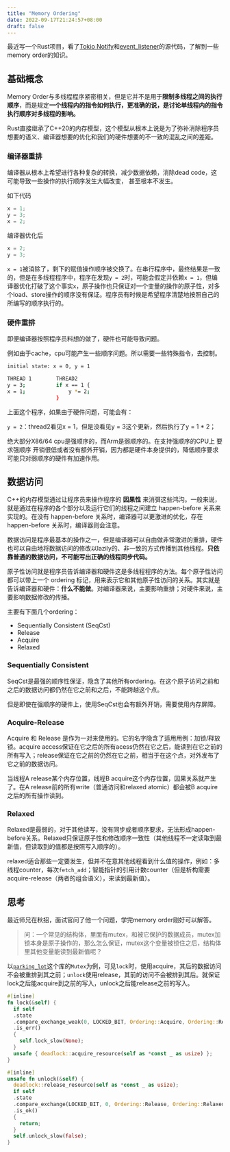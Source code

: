 ```yaml
---
title: "Memory Ordering"
date: 2022-09-17T21:24:57+08:00
draft: false
---
```


最近写一个Rust项目，看了[Tokio Notify](https://github.com/tokio-rs/tokio/blob/master/tokio/src/sync/notify.rs)和[event_listener](https://github.com/smol-rs/event-listener)的源代码，了解到一些memory order的知识。

## 基础概念

Memory Order与多线程程序紧密相关，但是它并不是用于**限制多线程之间的执行顺序**，而是规定**一个线程内的指令如何执行，更准确的说，是讨论单线程内的指令执行顺序对多线程的影响。**

Rust直接继承了C++20的内存模型，这个模型从根本上说是为了弥补消除程序员想要的语义、编译器想要的优化和我们的硬件想要的不一致的混乱之间的差距。

### 编译器重排

编译器从根本上希望进行各种复杂的转换，减少数据依赖，消除dead code，这可能导致一些操作的执行顺序发生大幅改变， 甚至根本不发生。

如下代码

```rust
x = 1;
y = 3;
x = 2;
```

编译器优化后

```rust
x = 2;
y = 3;
```

`x = 1`被消除了，剩下的赋值操作顺序被交换了。在串行程序中，最终结果是一致的，但是在多线程程序中，程序在发现`y = 2`时，可能会假定并依赖`x = 1`，但编译器优化打破了这个事实`x`，原子操作也只保证对一个变量的操作的原子性，对多个load、store操作的顺序没有保证。程序员有时候是希望程序清楚地按照自己的所编写的顺序执行的。

### 硬件重排

即便编译器按照程序员料想的做了，硬件也可能导致问题。

例如由于cache，cpu可能产生一些顺序问题。所以需要一些特殊指令，去控制。

```bash
initial state: x = 0, y = 1

THREAD 1        THREAD2
y = 3;          if x == 1 {
x = 1;              y *= 2;
                }
```

上面这个程序，如果由于硬件问题，可能会有：

`y = 2`：thread2看见x = 1，但是没看见y = 3这个更新，然后执行了y = 1 * 2；

绝大部分X86/64 cpu是强顺序的，而Arm是弱顺序的。在支持强顺序的CPU上 要求强顺序 开销很低或者没有额外开销，因为都是硬件本身提供的，降低顺序要求可能只对弱顺序的硬件有加速作用。

## 数据访问

C++的内存模型通过让程序员来操作程序的 **因果性** 来消弭这些鸿沟。一般来说，就是通过在程序的各个部分以及运行它们的线程之间建立 happen-before 关系来实现的。在没有 happen-before 关系时，编译器可以更激进的优化，存在 happen-before 关系时，编译器则会注意。

数据访问是程序最基本的操作之一，但是编译器可以自由做非常激进的重排，硬件也可以自由地将数据访问的修改以lazily的、非一致的方式传播到其他线程。**只依靠普通的数据访问，不可能写出正确的线程同步代码。**

原子性访问就是程序员告诉编译器和硬件这是多线程程序的方法。每个原子性访问都可以带上一个 ordering 标记，用来表示它和其他原子性访问的关系。其实就是告诉编译器和硬件：**什么不能做**。对编译器来说，主要影响重排；对硬件来说，主要影响数据修改的传播。

主要有下面几个ordering：

- Sequentially Consistent (SeqCst)
- Release
- Acquire
- Relaxed

### Sequentially Consistent

SeqCst是最强的顺序性保证，隐含了其他所有ordering。在这个原子访问之前和之后的数据访问都仍然在它之前和之后，不能跨越这个点。

但是即使在强顺序的硬件上，使用SeqCst也会有额外开销，需要使用内存屏障。

### Acquire-Release

Acquire 和 Release 是作为一对来使用的。它的名字隐含了适用用例：加锁/释放锁。acquire access保证在它之后的所有acess仍然在它之后，能读到在它之前的所有写入；release保证在它之前的仍然在它之前，相当于在这个点，对外发布了它之前的数据访问。

当线程A release某个内存位置，线程B acquire这个内存位置，因果关系就产生了。在A release前的所有write（普通访问和relaxed atomic）都会被B acquire之后的所有操作读到。

### Relaxed

Relaxed是最弱的，对于其他读写，没有同步或者顺序要求，无法形成happen-before关系。Relaxed只保证原子性和修改顺序一致性（其他线程不一定读取到最新值，但读取到的值都是按照写入顺序的）。

relaxed适合那些一定要发生，但并不在意其他线程看到什么值的操作，例如：多线程counter，每次`fetch_add`；智能指针的引用计数counter（但是析构需要acquire-release（两者的组合语义），来读到最新值）。

## 思考

最近师兄在秋招，面试官问了他一个问题，学完memory order刚好可以解答。

>  问：一个常见的结构体，里面有mutex，和被它保护的数据成员，mutex加锁本身是原子操作的，那么怎么保证，mutex这个变量被锁住之后，结构体里其他变量能读到最新值呢？

以[`parking_lot`](https://docs.rs/parking_lot/latest/parking_lot/)这个库的`Mutex`为例，可见`lock`时，使用acquire，其后的数据访问不会被重排到其之前；`unlock`使用release，其前的访问不会被排到其后。就保证lock之后能acquire到之前的写入，unlock之后能release之前的写入。

```rust
#[inline]
fn lock(&self) {
  if self
  .state
  .compare_exchange_weak(0, LOCKED_BIT, Ordering::Acquire, Ordering::Relaxed)
  .is_err()
  {
    self.lock_slow(None);
  }
  unsafe { deadlock::acquire_resource(self as *const _ as usize) };
}

#[inline]
unsafe fn unlock(&self) {
  deadlock::release_resource(self as *const _ as usize);
  if self
  .state
  .compare_exchange(LOCKED_BIT, 0, Ordering::Release, Ordering::Relaxed)
  .is_ok()
  {
    return;
  }
  self.unlock_slow(false);
}
```


